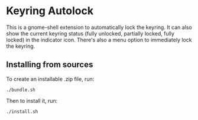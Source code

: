 Keyring Autolock
================

This is a gnome-shell extension to automatically lock the keyring. It can also show the
current keyring status (fully unlocked, partially locked, fully locked) in the indicator
icon. There's also a menu option to immediately lock the keyring.


Installing from sources
-----------------------

To create an installable .zip file, run:

    ./bundle.sh

Then to install it, run:

    ./install.sh


